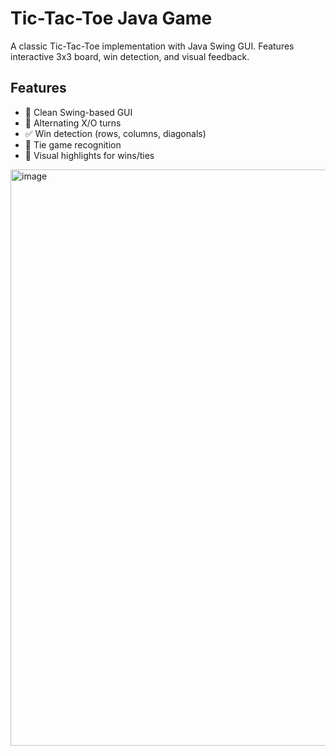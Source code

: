 # Tic-Tac-Toe Java Game

A classic Tic-Tac-Toe implementation with Java Swing GUI. Features interactive 3x3 board, win detection, and visual feedback.

## Features
- 🎯 Clean Swing-based GUI
- 🔄 Alternating X/O turns  
- ✅ Win detection (rows, columns, diagonals)
- 🤝 Tie game recognition
- 🎨 Visual highlights for wins/ties

<img width="958" height="922" alt="image" src="https://github.com/user-attachments/assets/0cb9d768-264f-44d9-99f6-fe8b1f658c58" />

